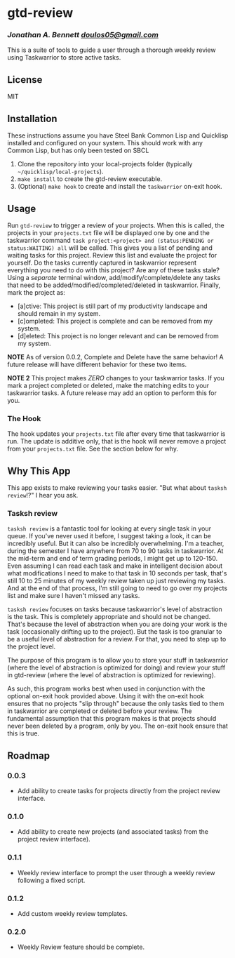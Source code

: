 # gtd-review

### _Jonathan A. Bennett <doulos05@gmail.com>_

This is a suite of tools to guide a user through a thorough weekly review using Taskwarrior to store active tasks.

## License

MIT

## Installation

These instructions assume you have Steel Bank Common Lisp and Quicklisp installed and configured on your system. This should work with any Common Lisp, but has only been tested on SBCL

1. Clone the repository into your local-projects folder (typically `~/quicklisp/local-projects`).
2. `make install` to create the gtd-review executable.
3. (Optional) `make hook` to create and install the `taskwarrior` on-exit hook.

## Usage

Run `gtd-review` to trigger a review of your projects. When this is called, the projects in your `projects.txt` file will be displayed one by one and the taskwarrior command `task project:<project> and (status:PENDING or status:WAITING) all` will be called. This gives you a list of pending and waiting tasks for this project. Review this list and evaluate the project for yourself. Do the tasks currently captured in taskwarrior represent everything you need to do with this project? Are any of these tasks stale? Using a _separate_ terminal window, add/modify/complete/delete any tasks that need to be added/modified/completed/deleted in taskwarrior. Finally, mark the project as:

- [a]ctive: This project is still part of my productivity landscape and should remain in my system.
- [c]ompleted: This project is complete and can be removed from my system.
- [d]eleted: This project is no longer relevant and can be removed from my system.

**NOTE** As of version 0.0.2, Complete and Delete have the same behavior! A future release will have different behavior for these two items.

**NOTE 2** This project makes _ZERO_ changes to your taskwarrior tasks. If you mark a project completed or deleted, make the matching edits to your taskwarrior tasks. A future release may add an option to perform this for you.

### The Hook

The hook updates your `projects.txt` file after every time that taskwarrior is run. The update is additive only, that is the hook will never remove a project from your `projects.txt` file. See the section below for why.

## Why This App

This app exists to make reviewing your tasks easier. "But what about `tasksh review`!?" I hear you ask.

### Tasksh review

`tasksh review` is a fantastic tool for looking at every single task in your queue. If you've never used it before, I suggest taking a look, it can be incredibly useful. But it can also be incredibly overwhelming. I'm a teacher, during the semester I have anywhere from 70 to 90 tasks in taskwarrior. At the mid-term and end of term grading periods, I might get up to 120-150. Even assuming I can read each task and make in intelligent decision about what modifications I need to make to that task in 10 seconds per task, that's still 10 to 25 minutes of my weekly review taken up just reviewing my tasks. And at the end of that process, I'm still going to need to go over my projects list and make sure I haven't missed any tasks.

`tasksh review` focuses on tasks because taskwarrior's level of abstraction is the task. This is completely appropriate and should not be changed. That's because the level of abstraction when you are doing your work is the task (occasionally drifting up to the project). But the task is too granular to be a useful level of abstraction for a review. For that, you need to step up to the project level.

The purpose of this program is to allow you to store your stuff in taskwarrior (where the level of abstraction is optimized for doing) and review your stuff in gtd-review (where the level of abstraction is optimized for reviewing).

As such, this program works best when used in conjunction with the optional on-exit hook provided above. Using it with the on-exit hook ensures that no projects "slip through" because the only tasks tied to them in taskwarrior are completed or deleted before your review. The fundamental assumption that this program makes is that projects should never been deleted by a program, only by you. The on-exit hook ensure that this is true.

## Roadmap

### 0.0.3

- Add ability to create tasks for projects directly from the project review interface.

### 0.1.0

- Add ability to create new projects (and associated tasks) from the project review interface).

### 0.1.1

- Weekly review interface to prompt the user through a weekly review following a fixed script.

### 0.1.2

- Add custom weekly review templates.

### 0.2.0

- Weekly Review feature should be complete.
